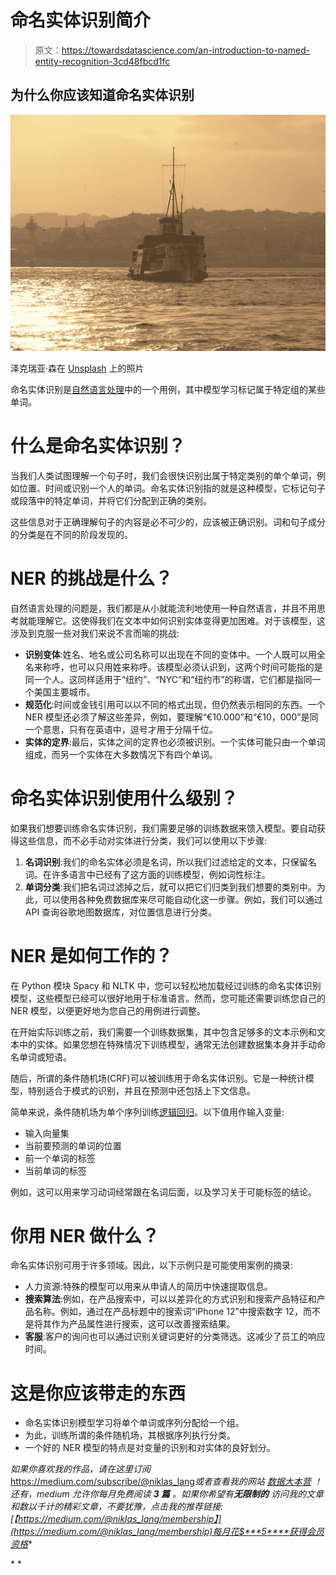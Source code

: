 # 命名实体识别简介

> 原文：<https://towardsdatascience.com/an-introduction-to-named-entity-recognition-3cd48fbcd1fc>

## 为什么你应该知道命名实体识别

![](img/e769ec3892eefe16bd53a76628208366.png)

泽克瑞亚·森在 [Unsplash](https://unsplash.com?utm_source=medium&utm_medium=referral) 上的照片

命名实体识别是[自然语言处理](https://databasecamp.de/en/ml/natural-language-processings)中的一个用例，其中模型学习标记属于特定组的某些单词。

# 什么是命名实体识别？

当我们人类试图理解一个句子时，我们会很快识别出属于特定类别的单个单词，例如位置、时间或识别一个人的单词。命名实体识别指的就是这种模型，它标记句子或段落中的特定单词，并将它们分配到正确的类别。

这些信息对于正确理解句子的内容是必不可少的，应该被正确识别。词和句子成分的分类是在不同的阶段发现的。

# NER 的挑战是什么？

自然语言处理的问题是，我们都是从小就能流利地使用一种自然语言，并且不用思考就能理解它。这使得我们在文本中如何识别实体变得更加困难。对于该模型，这涉及到克服一些对我们来说不言而喻的挑战:

*   **识别变体**:姓名、地名或公司名称可以出现在不同的变体中。一个人既可以用全名来称呼，也可以只用姓来称呼。该模型必须认识到，这两个时间可能指的是同一个人。这同样适用于“纽约”、“NYC”和“纽约市”的称谓，它们都是指同一个美国主要城市。
*   **规范化**:时间或金钱引用可以以不同的格式出现，但仍然表示相同的东西。一个 NER 模型还必须了解这些差异，例如，要理解“€10.000”和“€10，000”是同一个意思，只有在英语中，逗号才用于分隔千位。
*   **实体的定界**:最后，实体之间的定界也必须被识别。一个实体可能只由一个单词组成，而另一个实体在大多数情况下有四个单词。

# 命名实体识别使用什么级别？

如果我们想要训练命名实体识别，我们需要足够的训练数据来馈入模型。要自动获得这些信息，而不必手动对实体进行分类，我们可以使用以下步骤:

1.  **名词识别**:我们的命名实体必须是名词，所以我们过滤给定的文本，只保留名词。在许多语言中已经有了这方面的训练模型，例如词性标注。
2.  **单词分类**:我们把名词过滤掉之后，就可以把它们归类到我们想要的类别中。为此，可以使用各种免费数据库来尽可能自动化这一步骤。例如，我们可以通过 API 查询谷歌地图数据库，对位置信息进行分类。

# NER 是如何工作的？

在 Python 模块 Spacy 和 NLTK 中，您可以轻松地加载经过训练的命名实体识别模型，这些模型已经可以很好地用于标准语言。然而，您可能还需要训练您自己的 NER 模型，以便更好地为您自己的用例进行调整。

在开始实际训练之前，我们需要一个训练数据集，其中包含足够多的文本示例和文本中的实体。如果您想在特殊情况下训练模型，通常无法创建数据集本身并手动命名单词或短语。

随后，所谓的条件随机场(CRF)可以被训练用于命名实体识别。它是一种统计模型，特别适合于模式的识别，并且在预测中还包括上下文信息。

简单来说，条件随机场为单个序列训练[逻辑回归](https://databasecamp.de/en/ml/logistic-regression)。以下值用作输入变量:

*   输入向量集
*   当前要预测的单词的位置
*   前一个单词的标签
*   当前单词的标签

例如，这可以用来学习动词经常跟在名词后面，以及学习关于可能标签的结论。

# 你用 NER 做什么？

命名实体识别可用于许多领域。因此，以下示例只是可能使用案例的摘录:

*   人力资源:特殊的模型可以用来从申请人的简历中快速提取信息。
*   **搜索算法**:例如，在产品搜索中，可以以差异化的方式识别和搜索产品特征和产品名称。例如，通过在产品标题中的搜索词“iPhone 12”中搜索数字 12，而不是将其作为产品属性进行搜索，这可以改善搜索结果。
*   **客服**:客户的询问也可以通过识别关键词更好的分类筛选。这减少了员工的响应时间。

# 这是你应该带走的东西

*   命名实体识别模型学习将单个单词或序列分配给一个组。
*   为此，训练所谓的条件随机场，其根据序列执行分类。
*   一个好的 NER 模型的特点是对变量的识别和对实体的良好划分。

*如果你喜欢我的作品，请在这里订阅*<https://medium.com/subscribe/@niklas_lang>**或者查看我的网站* [*数据大本营*](http://www.databasecamp.de/en/homepage) *！还有，medium 允许你每月免费阅读* ***3 篇*** *。如果你希望有****无限制的*** *访问我的文章和数以千计的精彩文章，不要犹豫，点击我的推荐链接:*[【https://medium.com/@niklas_lang/membership】](https://medium.com/@niklas_lang/membership)每月花$***5****获得会员资格**

*</introduction-to-apache-hadoop-distributed-file-system-99cb98d175c>  </stemming-vs-lemmatization-in-nlp-dea008600a0>  </why-you-should-know-big-data-3c0c161b9e14> *